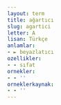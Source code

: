 ```yaml
---
layout: term
title: ağartıcı
slug: agartici
letter: A
lisan: Türkçe
anlamlar:
- ► beyazlatıcı
ozellikler:
- - sıfat
ornekler:
- - ''
orneklerkaynak:
- - ''
---
```

